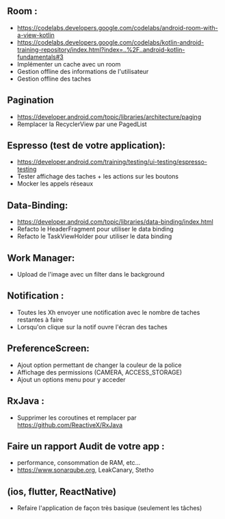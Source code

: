 ## Room :
  - https://codelabs.developers.google.com/codelabs/android-room-with-a-view-kotlin
  - https://codelabs.developers.google.com/codelabs/kotlin-android-training-repository/index.html?index=..%2F..android-kotlin-fundamentals#3
  - Implémenter un cache avec un room
  - Gestion offline des informations de l'utilisateur
  - Gestion offline des taches


## Pagination
- https://developer.android.com/topic/libraries/architecture/paging
- Remplacer la RecyclerView par une PagedList


## Espresso (test de votre application):
  - https://developer.android.com/training/testing/ui-testing/espresso-testing
  - Tester affichage des taches + les actions sur les boutons
  - Mocker les appels réseaux



## Data-Binding:
  - https://developer.android.com/topic/libraries/data-binding/index.html
  - Refacto le HeaderFragment pour utiliser le data binding
  - Refacto le TaskViewHolder pour utiliser le data binding



## Work Manager:
  - Upload de l'image avec un filter dans le background



## Notification : 
  - Toutes les Xh envoyer une notification avec le nombre de taches restantes à faire
  - Lorsqu'on clique sur la notif ouvre l'écran des taches



## PreferenceScreen:
  - Ajout option permettant de changer la couleur de la police
  - Affichage des permissions (CAMERA, ACCESS_STORAGE)
  - Ajout un options menu pour y acceder




## RxJava : 
  - Supprimer les coroutines et remplacer par https://github.com/ReactiveX/RxJava



## Faire un rapport Audit de votre app : 
  - performance, consommation de RAM, etc...
  - https://www.sonarqube.org, LeakCanary, Stetho




## (ios, flutter, ReactNative)
- Refaire l'application de façon très basique (seulement les tâches)
